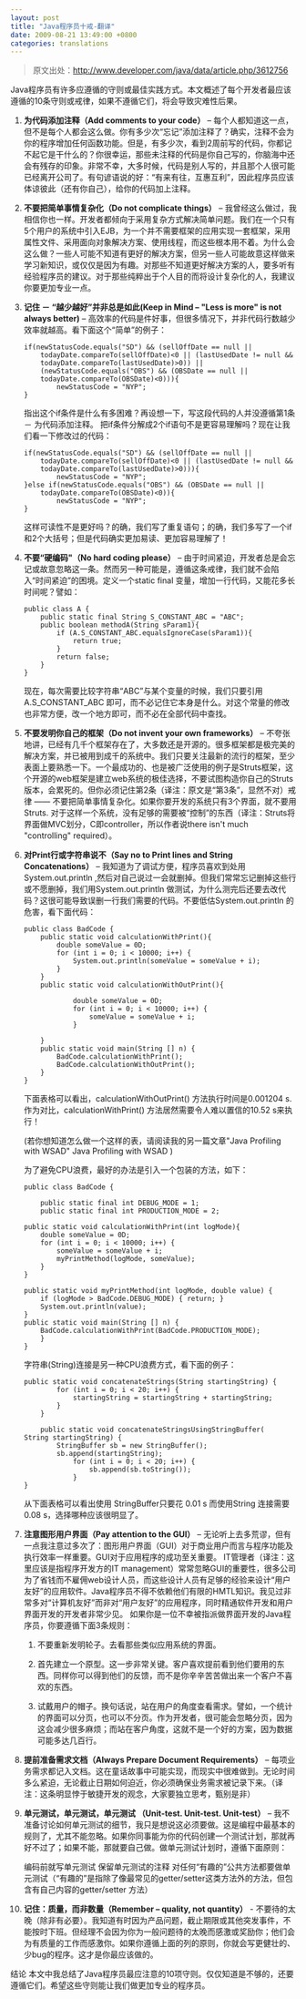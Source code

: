 ```yaml
---
layout: post
title: "Java程序员十戒-翻译"
date: 2009-08-21 13:49:00 +0800
categories: translations
---
```


> 原文出处：http://www.developer.com/java/data/article.php/3612756

Java程序员有许多应遵循的守则或最佳实践方式。本文概述了每个开发者最应该遵循的10条守则或戒律，如果不遵循它们，将会导致灾难性后果。

1. **为代码添加注释（Add comments to your code）** – 每个人都知道这一点，但不是每个人都会这么做。你有多少次“忘记”添加注释了？确实，注释不会为你的程序增加任何函数功能。但是，有多少次，看到2周前写的代码，你都记不起它是干什么的？你很幸运，那些未注释的代码是你自己写的，你脑海中还会有残存的印象。非常不幸，大多时候，代码是别人写的，并且那个人很可能已经离开公司了。有句谚语说的好：“有来有往，互惠互利”，因此程序员应该体谅彼此（还有你自己），给你的代码加上注释。

2. **不要把简单事情复杂化（Do not complicate things）** – 我曾经这么做过，我相信你也一样。开发者都倾向于采用复杂方式解决简单问题。我们在一个只有5个用户的系统中引入EJB，为一个并不需要框架的应用实现一套框架，采用属性文件、采用面向对象解决方案、使用线程，而这些根本用不着。为什么会这么做？一些人可能不知道有更好的解决方案，但另一些人可能故意这样做来学习新知识，或仅仅是因为有趣。对那些不知道更好解决方案的人，要多听有经验程序员的建议。对于那些纯粹出于个人目的而将设计复杂化的人，我建议你要更加专业一点。

 
3. **记住 － “越少越好”并非总是如此(Keep in Mind – "Less is more" is not always better)** – 高效率的代码是件好事，但很多情况下，并非代码行数越少效率就越高。看下面这个“简单”的例子：

    ```
    if(newStatusCode.equals("SD") && (sellOffDate == null || 
        todayDate.compareTo(sellOffDate)<0 || (lastUsedDate != null && 
        todayDate.compareTo(lastUsedDate)>0)) || 
        (newStatusCode.equals("OBS") && (OBSDate == null || 
        todayDate.compareTo(OBSDate)<0))){
            newStatusCode = "NYP";
    }
    ```

    指出这个if条件是什么有多困难？再设想一下，写这段代码的人并没遵循第1条 － 为代码添加注释。
    把if条件分解成2个if语句不是更容易理解吗？现在让我们看一下修改过的代码：

    ```
    if(newStatusCode.equals("SD") && (sellOffDate == null || 
        todayDate.compareTo(sellOffDate)<0 || (lastUsedDate != null && 
        todayDate.compareTo(lastUsedDate)>0))){
            newStatusCode = "NYP";
    }else if(newStatusCode.equals("OBS") && (OBSDate == null || 
        todayDate.compareTo(OBSDate)<0)){
            newStatusCode = "NYP";
    }
    ```

    这样可读性不是更好吗？的确，我们写了重复语句；的确，我们多写了一个if和2个大括号；但是代码确实更加易读、更加容易理解了！

4. **不要“硬编码"（No hard coding please）** – 由于时间紧迫，开发者总是会忘记或故意忽略这一条。然而另一种可能是，遵循这条戒律，我们就不会陷入“时间紧迫”的困境。定义一个static final 变量，增加一行代码，又能花多长时间呢？譬如：

    ```
    public class A {
        public static final String S_CONSTANT_ABC = "ABC";
        public boolean methodA(String sParam1){
            if (A.S_CONSTANT_ABC.equalsIgnoreCase(sParam1)){
                return true;
            }		
            return false;
        }
    }
    ```

    
    现在，每次需要比较字符串“ABC”与某个变量的时候，我们只要引用 A.S_CONSTANT_ABC 即可，而不必记住它本身是什么。对这个常量的修改也非常方便，改一个地方即可，而不必在全部代码中查找。

5. **不要发明你自己的框架（Do not invent your own frameworks）** – 不夸张地讲，已经有几千个框架存在了，大多数还是开源的。很多框架都是极完美的解决方案，并已被用到成千的系统中。我们只要关注最新的流行的框架，至少表面上要熟悉一下。一个最成功的、也是被广泛使用的例子是Struts框架，这个开源的web框架是建立web系统的极佳选择，不要试图构造你自己的Struts版本，会累死的。但你必须记住第2条（译注：原文是“第3条”，显然不对）戒律 —— 不要把简单事情复杂化。如果你要开发的系统只有3个界面，就不要用Struts. 对于这样一个系统，没有足够的需要被“控制”的东西（译注：Struts将界面做MVC划分，C即controller，所以作者说there isn't much "controlling" required）。

 
6. **对Print行或字符串说不（Say no to Print lines and String Concatenations）** – 我知道为了调试方便，程序员喜欢到处用System.out.println ,然后对自己说过一会就删掉。但我们常常忘记删掉这些行或不愿删掉，我们用System.out.println 做测试，为什么测完后还要去改代码？这很可能导致误删一行我们需要的代码。不要低估System.out.println 的危害，看下面代码：
    ```
    public class BadCode {
        public static void calculationWithPrint(){
            double someValue = 0D;
            for (int i = 0; i < 10000; i++) {
                System.out.println(someValue = someValue + i);
            }	
        }
        public static void calculationWithOutPrint(){

                double someValue = 0D;
                for (int i = 0; i < 10000; i++) {
                    someValue = someValue + i;
                }
            
        }
        public static void main(String [] n) {
            BadCode.calculationWithPrint();
            BadCode.calculationWithOutPrint();
        }
    }
    ```

    下面表格可以看出，calculationWithOutPrint() 方法执行时间是0.001204 s. 作为对比，calculationWithPrint() 方法居然需要令人难以置信的10.52 s来执行！


    (若你想知道怎么做一个这样的表，请阅读我的另一篇文章"Java Profiling with WSAD" Java Profiling with WSAD )

    为了避免CPU浪费，最好的办法是引入一个包装的方法，如下：

    ```
    public class BadCode {

        public static final int DEBUG_MODE = 1;
        public static final int PRODUCTION_MODE = 2;

    public static void calculationWithPrint(int logMode){	
        double someValue = 0D;
        for (int i = 0; i < 10000; i++) {
            someValue = someValue + i;
            myPrintMethod(logMode, someValue);
        }
    }
            
    public static void myPrintMethod(int logMode, double value) {
        if (logMode > BadCode.DEBUG_MODE) {	return; }
        System.out.println(value);	
    }
    public static void main(String [] n) {
        BadCode.calculationWithPrint(BadCode.PRODUCTION_MODE);
        }
    }
    ```

    字符串(String)连接是另一种CPU浪费方式，看下面的例子：
    ```
    public static void concatenateStrings(String startingString) {
            for (int i = 0; i < 20; i++) {
                startingString = startingString + startingString;
            }
        }
        
        public static void concatenateStringsUsingStringBuffer(
    String startingString) {
            StringBuffer sb = new StringBuffer();
            sb.append(startingString);
                for (int i = 0; i < 20; i++) {
                    sb.append(sb.toString());
                }
    }
    ```
    从下面表格可以看出使用 StringBuffer只要花 0.01 s 而使用String 连接需要0.08 s，选择哪种应该很明显了。

7. **注意图形用户界面（Pay attention to the GUI）** – 无论听上去多荒谬，但有一点我注意过多次了：图形用户界面（GUI）对于商业用户而言与程序功能及执行效率一样重要。GUI对于应用程序的成功至关重要。 IT管理者（译注：这里应该是指程序开发方的IT management）常常忽略GUI的重要性，很多公司为了省钱而不雇佣web设计人员，而这些设计人员有足够的经验来设计“用户友好”的应用软件。Java程序员不得不依赖他们有限的HMTL知识。我见过非常多对“计算机友好”而非对“用户友好”的应用程序，同时精通软件开发和用户界面开发的开发者非常少见。 如果你是一位不幸被指派做界面开发的Java程序员，你要遵循下面3条规则：

    1) 不要重新发明轮子。去看那些类似应用系统的界面。 

    2) 首先建立一个原型。这一步非常关键。客户喜欢提前看到他们要用的东西。同样你可以得到他们的反馈，而不是你辛辛苦苦做出来一个客户不喜欢的东西。
    
    3) 试戴用户的帽子。换句话说，站在用户的角度查看需求。譬如，一个统计的界面可以分页，也可以不分页。作为开发者，很可能会忽略分页，因为这会减少很多麻烦；而站在客户角度，这就不是一个好的方案，因为数据可能多达几百行。

8. **提前准备需求文档（Always Prepare Document Requirements）** – 每项业务需求都记入文档。这在童话故事中可能实现，而现实中很难做到。无论时间多么紧迫，无论截止日期如何迫近，你必须确保业务需求被记录下来。（译注：这条明显悖于敏捷开发的观念，大家要独立思考，甄别是非）

9. **单元测试，单元测试，单元测试 （Unit-test. Unit-test. Unit-test）** – 我不准备讨论如何单元测试的细节，我只是想说这必须要做。这是编程中最基本的规则了，尤其不能忽略。如果你同事能为你的代码创建一个测试计划，那就再好不过了；如果不能，那就要自己做。做单元测试计划时，遵循下面原则：

    编码前就写单元测试
    保留单元测试的注释
    对任何“有趣的”公共方法都要做单元测试（“有趣的”是指除了像最常见的getter/setter这类方法外的方法，但包含有自己内容的getter/setter 方法）

10. **记住：质量，而非数量（Remember – quality, not quantity）** - 不要待的太晚（除非有必要）。我知道有时因为产品问题，截止期限或其他突发事件，不能按时下班。但经理不会因为你为一般问题待的太晚而感激或奖励你；他们会为有质量的工作而感激你。如果你遵循上面的列的原则，你就会写更健壮的、少bug的程序。这才是你最应该做的。


结论
本文中我总结了Java程序员最应注意的10项守则。仅仅知道是不够的，还要遵循它们。希望这些守则能让我们做更加专业的程序员。











